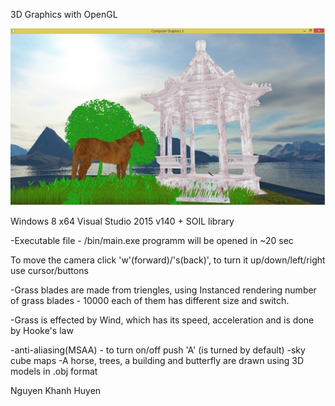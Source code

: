 3D Graphics with OpenGL

![My Image](result.jpg)

Windows 8 x64
Visual Studio 2015 v140 + SOIL library

-Executable file -  /bin/main.exe
programm will be opened in ~20 sec

To move the camera click 'w'(forward)/'s(back)', 
to turn it up/down/left/right use cursor/buttons



-Grass blades are made from triengles, using Instanced rendering
number of grass blades - 10000
each of them has different size and switch.

-Grass is effected by Wind, which has its speed, acceleration and is done by Hooke's law

-anti-aliasing(MSAA) - to turn on/off push 'A' (is turned by default)
-sky cube maps 
-A horse, trees, a building and butterfly are drawn using 3D models in .obj format 

Nguyen Khanh Huyen 


